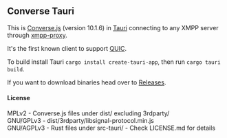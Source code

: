 Converse Tauri
--------------

This is [Converse.js](https://conversejs.org/) (version 10.1.6) in [Tauri](https://tauri.app) connecting to any XMPP
server through [xmpp-proxy](https://github.com/moparisthebest/xmpp-proxy).

It's the first known client to support [QUIC](https://xmpp.org/extensions/xep-0467.html).

To build install Tauri `cargo install create-tauri-app`, then run `cargo tauri build`.

If you want to download binaries head over to [Releases](https://github.com/conversejs/converse-tauri/releases).

####  License
MPLv2      - Converse.js files under dist/ excluding 3rdparty/  
GNU/GPLv3  - dist/3rdparty/libsignal-protocol.min.js  
GNU/AGPLv3 - Rust files under src-tauri/ - Check LICENSE.md for details  

